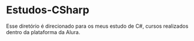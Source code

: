 # Estudos-CSharp
Esse diretório é direcionado para os meus estudo de C#, cursos realizados dentro da plataforma da Alura.
